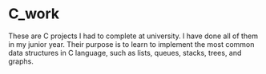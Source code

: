 # C_work
These are C projects I had to complete at university. I have done all of them in my junior year.
Their purpose is to learn to implement the most common data structures in C language, such as lists, queues, stacks, trees, and graphs.
